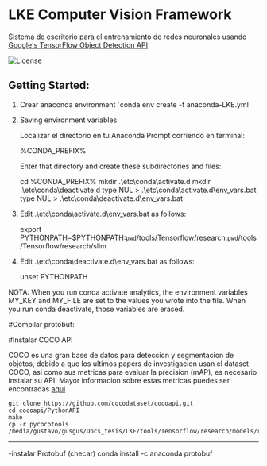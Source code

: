# LKE Computer Vision Framework

Sistema de escritorio para el entrenamiento de redes neuronales usando [Google's TensorFlow Object Detection API](https://github.com/tensorflow/models/tree/master/research/object_detection)

![License](http://img.shields.io/:license-mit-blue.svg)

## Getting Started:
1. Crear anaconda environment
	`conda env create -f anaconda-LKE.yml

2. Saving environment variables

	Localizar el directorio en tu Anaconda Prompt corriendo en terminal:
	
	%CONDA_PREFIX%
	
	Enter that directory and create these subdirectories and files:
	
	cd %CONDA_PREFIX%
	mkdir .\etc\conda\activate.d
	mkdir .\etc\conda\deactivate.d
	type NUL > .\etc\conda\activate.d\env_vars.bat
	type NUL > .\etc\conda\deactivate.d\env_vars.bat

3. Edit .\etc\conda\activate.d\env_vars.bat as follows:

	export PYTHONPATH=$PYTHONPATH:`pwd`/tools/Tensorflow/research:`pwd`/tools/Tensorflow/research/slim

4. Edit .\etc\conda\deactivate.d\env_vars.bat as follows:
	
	unset PYTHONPATH

NOTA: When you run conda activate analytics, the environment variables MY_KEY and MY_FILE are set to the values you wrote into the file. When you run conda deactivate, those variables are erased.


#Compilar protobuf:



#Instalar COCO API

COCO es una gran base de datos para deteccion y segmentacion de objetos, debido a que los ultimos papers de investigacion usan el dataset COCO, 
asi como sus metricas para evaluar la precision (mAP), es necesario instalar su API. 
Mayor informacion sobre estas metricas puedes ser encontradas [aqui](https://medium.com/@timothycarlen/understanding-the-map-evaluation-metric-for-object-detection-a07fe6962cf3)


	git clone https://github.com/cocodataset/cocoapi.git
	cd cocoapi/PythonAPI
	make
	cp -r pycocotools /media/gustavo/gusgus/Docs_tesis/LKE/tools/Tensorflow/research/models/research/





----------------------------------------------------------

-instalar Protobuf (checar)
conda install -c anaconda protobuf
